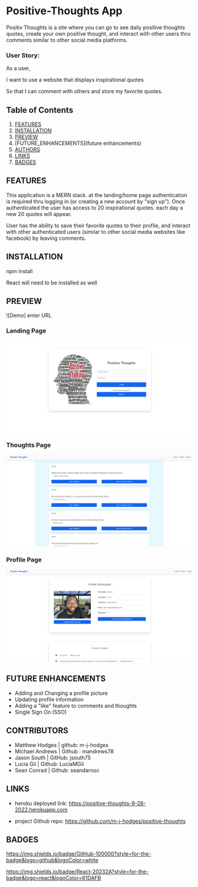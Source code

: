 # Positive-Thoughts App

Positiv Thoughts is a site where you can go to see daily positive thoughts quotes, create your own positive thought, and interact with other users thru comments similar to other social media platforms. 

### User Story:
As a user, 

I want to use a website that displays inspirational quotes

So that I can comment with others and store my favorite quotes. 

## Table of Contents
1. [FEATURES](#features)
2. [INSTALLATION](#installation)
3. [PREVIEW](preview)
4. [FUTURE_ENHANCEMENTS](future enhancements)
5. [AUTHORS](#authors)
6. [LINKS](#links)
7. [BADGES](#badges)

## FEATURES

This application is a MERN stack. at the landing/home page authentication is required thru logging in (or creating a new account by "sign up"). Once authenticated the user has access to 20 inspirational quotes. each day a new 20 quotes will appear. 

User has the ability to save their favorite quotes to their profile, and interact with other authenticated users (similar to other social media websites like facebook) by leaving comments. 

## INSTALLATION

npm install

React will need to be installed as well

## PREVIEW

![Demo] enter URL
### Landing Page
![alt text](./client/src/images/landing%20page.png)
### Thoughts Page
![alt text](./client/src/images/Thoughts%20page.png)
### Profile Page
![alt text](./client/src/images//Profile%20Page.png)



## FUTURE ENHANCEMENTS

* Adding and Changing a profile picture
* Updating profile information
* Adding a "like" feature to comments and thoughts
* Single Sign On (SSO)



## CONTRIBUTORS

* Matthew Hodges | github: m-j-hodges
* Michael Andrews | Github : mandrews78
* Jason South | GitHub: jsouth75
* Lucia Gil  | Github: LuciaMGil
* Sean Conrad  | Github: seandarnoc
    
    

## LINKS
 * heroku deployed link: https://positive-thoughts-9-28-2022.herokuapp.com

 * project Github repo: https://github.com/m-j-hodges/positive-thoughts

## BADGES
https://img.shields.io/badge/GitHub-100000?style=for-the-badge&logo=github&logoColor=white

https://img.shields.io/badge/React-20232A?style=for-the-badge&logo=react&logoColor=61DAFB

